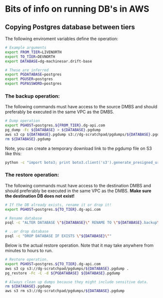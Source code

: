 # Bits of info on running DB's in AWS

## Copying Postgres database between tiers

The following enviroment variables define the operation:

```bash
# Example arguments
export FROM_TIER=LIVENORTH
export TO_TIER=DEVNORTH
export DATABASE=dg-machinesar.drift-base

# These are inferred
export PGDATABASE=postgres
export PGUSER=postgres
export PGPASSWORD=postgres
```

### The backup operation:

The following commands must have access to the source DMBS and should preferably be executed in the same VPC as the DMBS.

```bash
# Dump operation
export PGHOST=postgres.${FROM_TIER}.dg-api.com
pg_dump -Fc ${DATABASE} > ${DATABASE}.pgdump
aws s3 cp ${DATABASE}.pgdump s3://dg-scratchpad/pgdumps/${DATABASE}.pgdump
rm ${DATABASE}.pgdump
```

Note, you can create a temporary download link to the pgdump file on S3 like this:

```bash
python -c "import boto3; print boto3.client('s3').generate_presigned_url('get_object', Params = {'Bucket': 'dg-scratchpad', 'Key': 'pgdumps/${DATABASE}.pgdump'}, ExpiresIn=3600)"
```

### The restore operation:
The following commands must have access to the destination DMBS and should preferably be executed in the same VPC as the DMBS. **Make sure the destination DB does not exist!**

```bash
# If the DB already exists, rename it or drop it!
export PGHOST=postgres.${TO_TIER}.dg-api.com

# Rename database
psql -c "ALTER DATABASE \"${DATABASE}\" RENAME TO \"${DATABASE}.backup\""

# ..or drop database
psql -c "DROP DATABASE IF EXISTS \"${DATABASE}\""
```

Below is the actual restore operation. Note that it may take anywhere from minutes to hours to run.

```bash
# Restore operation.
export PGHOST=postgres.${TO_TIER}.dg-api.com
aws s3 cp s3://dg-scratchpad/pgdumps/${DATABASE}.pgdump .
pg_restore -Fc -C -d ${PGDATABASE} ${DATABASE}.pgdump

# Always clean up dumps because they might include sensitive data.
rm ${DATABASE}.pgdump
aws s3 rm s3://dg-scratchpad/pgdumps/${DATABASE}.pgdump
```
